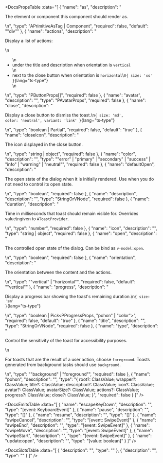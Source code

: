 <!-- This file was automatic generated. Do not edit it manually -->

<DocsPropsTable :data="[
  {
    "name": "as",
    "description": "<p>The element or component this component should render as.</p>\n",
    "type": "APrimitiveAsTag | Component",
    "required": false,
    "default": "\"div\""
  },
  {
    "name": "actions",
    "description": "<p>Display a list of actions:</p>\n<ul>\n<li>under the title and description when orientation is <code>vertical</code></li>\n<li>next to the close button when orientation is <code>horizontal</code>\n<code>{ size: 'xs' }</code>{lang=&quot;ts-type&quot;}</li>\n</ul>\n",
    "type": "PButtonProps[]",
    "required": false
  },
  {
    "name": "avatar",
    "description": "",
    "type": "PAvatarProps",
    "required": false
  },
  {
    "name": "close",
    "description": "<p>Display a close button to dismiss the toast.\n<code>{ size: 'md', color: 'neutral', variant: 'link' }</code>{lang=&quot;ts-type&quot;}</p>\n",
    "type": "boolean | Partial<PButtonProps>",
    "required": false,
    "default": "true"
  },
  {
    "name": "closeIcon",
    "description": "<p>The icon displayed in the close button.</p>\n",
    "type": "string | object",
    "required": false
  },
  {
    "name": "color",
    "description": "",
    "type": "\"error\" | \"primary\" | \"secondary\" | \"success\" | \"info\" | \"warning\" | \"neutral\"",
    "required": false
  },
  {
    "name": "defaultOpen",
    "description": "<p>The open state of the dialog when it is initially rendered. Use when you do not need to control its open state.</p>\n",
    "type": "boolean",
    "required": false
  },
  {
    "name": "description",
    "description": "",
    "type": "StringOrVNode",
    "required": false
  },
  {
    "name": "duration",
    "description": "<p>Time in milliseconds that toast should remain visible for. Overrides value\ngiven to <code>AToastProvider</code>.</p>\n",
    "type": "number",
    "required": false
  },
  {
    "name": "icon",
    "description": "",
    "type": "string | object",
    "required": false
  },
  {
    "name": "open",
    "description": "<p>The controlled open state of the dialog. Can be bind as <code>v-model:open</code>.</p>\n",
    "type": "boolean",
    "required": false
  },
  {
    "name": "orientation",
    "description": "<p>The orientation between the content and the actions.</p>\n",
    "type": "\"vertical\" | \"horizontal\"",
    "required": false,
    "default": "\"vertical\""
  },
  {
    "name": "progress",
    "description": "<p>Display a progress bar showing the toast's remaining duration.\n<code>{ size: 'sm' }</code>{lang=&quot;ts-type&quot;}</p>\n",
    "type": "boolean | Pick<PProgressProps, \"pohon\" | \"color\">",
    "required": false,
    "default": "true"
  },
  {
    "name": "title",
    "description": "",
    "type": "StringOrVNode",
    "required": false
  },
  {
    "name": "type",
    "description": "<p>Control the sensitivity of the toast for accessibility purposes.</p>\n<p>For toasts that are the result of a user action, choose <code>foreground</code>. Toasts generated from background tasks should use <code>background</code>.</p>\n",
    "type": "\"background\" | \"foreground\"",
    "required": false
  },
  {
    "name": "pohon",
    "description": "",
    "type": "{ root?: ClassValue; wrapper?: ClassValue; title?: ClassValue; description?: ClassValue; icon?: ClassValue; avatar?: ClassValue; avatarSize?: ClassValue; actions?: ClassValue; progress?: ClassValue; close?: ClassValue; }",
    "required": false
  }
]" />

<DocsEmitsTable :data="[
  {
    "name": "escapeKeyDown",
    "description": "",
    "type": "[event: KeyboardEvent]"
  },
  {
    "name": "pause",
    "description": "",
    "type": "[]"
  },
  {
    "name": "resume",
    "description": "",
    "type": "[]"
  },
  {
    "name": "swipeCancel",
    "description": "",
    "type": "[event: SwipeEvent]"
  },
  {
    "name": "swipeEnd",
    "description": "",
    "type": "[event: SwipeEvent]"
  },
  {
    "name": "swipeMove",
    "description": "",
    "type": "[event: SwipeEvent]"
  },
  {
    "name": "swipeStart",
    "description": "",
    "type": "[event: SwipeEvent]"
  },
  {
    "name": "update:open",
    "description": "",
    "type": "[value: boolean]"
  }
]" />

<DocsSlotsTable :data="[
  {
    "description": "",
    "type": ""
  },
  {
    "description": "",
    "type": ""
  }
]" />

